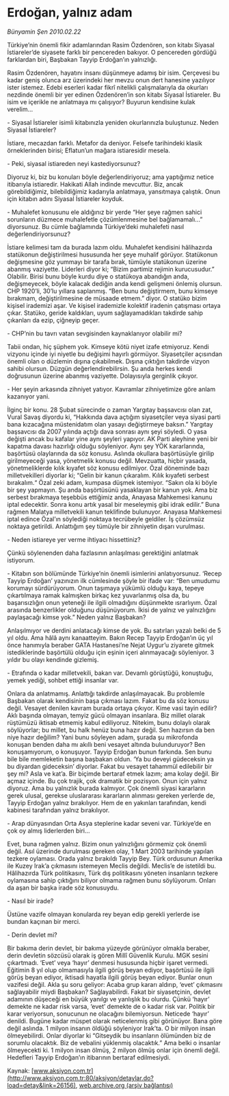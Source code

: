 # Erdoğan, yalnız adam

*Bünyamin Şen 2010.02.22*

<font class="agenda2NewsSpot">
 Türkiye’nin önemli fikir adamlarından Rasim Özdenören, son kitabı Siyasal İstiareler’de siyasete farklı bir pencereden bakıyor. O pencereden gördüğü farklardan biri, Başbakan Tayyip Erdoğan’ın yalnızlığı.
</font>
<font class="newsDetail">
 <p class="MsoNormal">
  Rasim Özdenören, hayatını insanı düşünmeye adamış bir isim. Çerçevesi bu kadar geniş olunca arz üzerindeki her mevzu onun dert hanesine yazılıyor ister istemez. Edebi eserleri kadar fikrî nitelikli çalışmalarıyla da okurları nezdinde önemli bir yer edinen Özdenören’in son kitabı Siyasal İstiareler. Bu isim ve içerikle ne anlatmaya mı çalışıyor? Buyurun kendisine kulak verelim…
 </p>
 <p class="MsoNormal">
  - Siyasal İstiareler isimli kitabınızla yeniden okurlarınızla buluştunuz. Neden Siyasal İstiareler?
 </p>
 <p class="MsoNormal">
  İstiare, mecazdan farklı. Metafor da deniyor. Felsefe tarihindeki klasik örneklerinden birisi; Eflatun’un mağara istiaresidir mesela.
 </p>
 <p class="MsoNormal">
  - Peki, siyasal istiareden neyi kastediyorsunuz?
  <span>
  </span>
 </p>
 <p class="MsoNormal">
  Diyoruz ki, biz bu konuları böyle değerlendiriyoruz; ama yaptığımız netice itibarıyla istiaredir. Hakikati Allah indinde mevcuttur. Biz, ancak görebildiğimiz, bilebildiğimiz kadarıyla anlatmaya, yansıtmaya çalıştık. Onun için kitabın adını Siyasal İstiareler koyduk.
 </p>
 <p class="MsoNormal">
  - Muhalefet konusunu ele aldığınız bir yerde “Her şeye rağmen sahici sorunların düzmece muhalefetle çözümlenmesine bel bağlamamalı...” diyorsunuz. Bu cümle bağlamında Türkiye’deki muhalefeti nasıl değerlendiriyorsunuz?
 </p>
 <p class="MsoNormal">
  İstiare kelimesi tam da burada lazım oldu. Muhalefet kendisini hâlihazırda statükonun değiştirilmesi hususunda her şeye muhalif görüyor. Statükonun değişmesine göz yummayı bir tarafa bırak, tümüyle statükonun üzerine abanmış vaziyette. Liderleri diyor ki; “Bizim partimiz rejimin kurucusudur.” Olabilir. Birisi bunu böyle kurdu diye o statükoya abandığın anda, değişmeyecek, böyle kalacak dediğin anda kendi gelişmeni önlemiş olursun. CHP 1920’li, 30’lu yıllara saplanmış. “Ben bunu değiştirmem, bunu kimseye bırakmam, değiştirilmesine de müsaade etmem.” diyor. O statüko bizim kişisel irademizi aşar. Ve kişisel irademizle kolektif iradenin çatışması ortaya çıkar. Statüko, geride kaldıkları, uyum sağlayamadıkları takdirde sahip çıkanları da ezip, çiğneyip geçer.
 </p>
 <p class="MsoNormal">
  - CHP’nin bu tavrı vatan sevgisinden kaynaklanıyor olabilir mi?
 </p>
 <p class="MsoNormal">
  Tabii ondan, hiç şüphem yok. Kimseye kötü niyet izafe etmiyoruz. Kendi vizyonu içinde iyi niyetle bu değişimi hayırlı görmüyor. Siyasetçiler açısından önemli olan o düzlemin dışına çıkabilmek. Dışına çıktığın takdirde vizyon sahibi olursun. Düzgün değerlendirebilirsin. Şu anda herkes kendi doğrusunun üzerine abanmış vaziyette. Dolayısıyla gerginlik çıkıyor.
 </p>
 <p class="MsoNormal">
  - Her şeyin arkasında zihniyet yatıyor. Kavramlar zihniyetimize göre anlam kazanıyor yani.
 </p>
 <p class="MsoNormal">
  İlginç bir konu. 28 Şubat sürecinde o zaman Yargıtay başsavcısı olan zat, Vural Savaş diyordu ki,
  <span>
  </span>
  “Hakkında dava açtığım siyasetçiler veya siyasi parti bana kızacağına müstenidatım olan yasayı değiştirmeye baksın.” Yargıtay başsavcısı da 2007 yılında açtığı dava sonrası aynı şeyi söyledi. O yasa değişti ancak bu kafalar yine aynı şeyleri yapıyor. AK Parti aleyhine yeni bir kapatma davası hazırlığı olduğu söyleniyor. Aynı şey YÖK kararlarında, başörtüsü olaylarında da söz konusu. Aslında okullara başörtüsüyle girilip girilmeyeceği yasa, yönetmelik konusu değil. Mevzuatta, hiçbir yasada, yönetmeliklerde kılık kıyafet söz konusu edilmiyor. Özal döneminde bazı milletvekilleri diyorlar ki; “Gelin bir kanun çıkaralım. Kılık kıyafeti serbest bırakalım.“ Özal zeki adam, kumpasa düşmek istemiyor. “Sakın ola ki böyle bir şey yapmayın. Şu anda başörtüsünü yasaklayan bir kanun yok. Ama biz serbest bırakmaya teşebbüs ettiğimiz anda, Anayasa Mahkemesi kanunu iptal edecektir. Sonra konu artık yasal bir meseleymiş gibi idrak edilir.” Buna rağmen Malatya milletvekili kanun teklifinde bulunuyor. Anayasa Mahkemesi iptal edince Özal’ın söylediği noktaya tecrübeyle geldiler. İş çözümsüz noktaya getirildi. Anlattığım şey tümüyle bir zihniyetin dışarı vurulması.
 </p>
 <p class="MsoNormal">
  - Neden istiareye yer verme ihtiyacı hissettiniz?
 </p>
 <p class="MsoNormal">
  Çünkü söylenenden daha fazlasının anlaşılması gerektiğini anlatmak istiyorum.
 </p>
 <p class="MsoNormal">
  - Kitabın son bölümünde Türkiye’nin önemli isimlerini anlatıyorsunuz. ‘Recep Tayyip Erdoğan’ yazınızın ilk cümlesinde şöyle bir ifade var: “Ben umudumu korumayı sürdürüyorum. Onun taşımaya yükümlü olduğu kaya, tepeye çıkartılmaya ramak kalmışken birkaç kez yuvarlanmış olsa da, bu başarısızlığın onun yeteneği ile ilgili olmadığını düşünmekte ısrarlıyım. Özal arasında benzerlikler olduğunu düşünüyorum. İkisi de yalnız ve yalnızlığını paylaşacağı kimse yok.” Neden yalnız Başbakan?
 </p>
 <p class="MsoNormal">
  Anlaşılmıyor ve derdini anlatacağı kimse de yok. Bu satırları yazalı belki de 5 yıl oldu. Ama hâlâ aynı kanaatteyim. Bakın Recep Tayyip Erdoğan’ın üç yıl önce hanımıyla beraber GATA Hastanesi’ne Nejat Uygur’u ziyarete gitmek istediklerinde başörtülü olduğu için eşinin içeri alınmayacağı söyleniyor. 3 yıldır bu olayı kendinde gizlemiş.
 </p>
 <p class="MsoNormal">
  - Etrafında o kadar milletvekili, bakan var. Devamlı görüştüğü, konuştuğu, yemek yediği, sohbet ettiği insanlar var.
 </p>
 <p class="MsoNormal">
  Onlara da anlatmamış. Anlattığı takdirde anlaşılmayacak. Bu problemle Başbakan olarak kendisinin başa çıkması lazım. Fakat bu da söz konusu değil. Vesayet denilen kavram burada ortaya çıkıyor. Kime vasi tayin edilir? Aklı başında olmayan, temyiz gücü olmayan insanlara. Biz millet olarak rüştümüzü iktisab etmemiş kabul ediliyoruz. Nitekim, bunu dolaylı olarak söylüyorlar; bu millet, bu halk henüz buna hazır değil. Sen hazırsın da ben niye hazır değilim? Yani bunu söyleyen adam, şurada şu mikrofonda konuşan benden daha mı akıllı beni vesayet altında bulunduruyor? Ben konuşamıyorum, o konuşuyor. Tayyip Erdoğan bunun farkında. Sen bunu bile bile memleketin başına başbakan oldun. ‘Ya bu deveyi güdeceksin ya bu diyardan gideceksin’ diyorlar. Fakat bu vesayet tahammül edilebilir bir şey mi? Asla ve kat’a. Bir biçimde bertaraf etmek lazım; ama kolay değil. Bir açmaz içinde. Bu çok trajik, çok dramatik bir pozisyon. Onun için yalnız diyoruz. Ama bu yalnızlık burada kalmıyor. Çok önemli siyasi kararların gerek ulusal, gerekse uluslararası kararların alınması gereken yerlerde de, Tayyip Erdoğan yalnız bırakılıyor. Hem de en yakınları tarafından, kendi kabinesi tarafından yalnız bırakılıyor.
 </p>
 <p class="MsoNormal">
  - Arap dünyasından Orta Asya steplerine kadar seveni var. Türkiye’de en çok oy almış liderlerden biri…
 </p>
 <p class="MsoNormal">
  Evet, buna rağmen yalnız. Bizim onun yalnızlığını görmemiz çok önemli değil. Asıl üzerinde durulması gereken olay, 1 Mart 2003 tarihinde yapılan tezkere oylaması. Orada yalnız bırakıldı Tayyip Bey. Türk ordusunun Amerika ile Kuzey Irak’a çıkmasını istemeyen Meclis değildi. Meclis’e de istetildi bu. Hâlihazırda Türk politikasını, Türk dış politikasını yöneten insanların tezkere oylamasına sahip çıktığını biliyor olmama rağmen bunu söylüyorum. Onları da aşan bir başka irade söz konusuydu.
 </p>
 <p class="MsoNormal">
  - Nasıl bir irade?
 </p>
 <p class="MsoNormal">
  Üstüne vazife olmayan konularda rey beyan edip gerekli yerlerde ise bundan kaçınan bir merci.
  <span>
  </span>
 </p>
 <p class="MsoNormal">
  - Derin devlet mi?
 </p>
 <p class="MsoNormal">
  Bir bakıma derin devlet, bir bakıma yüzeyde görünüyor olmakla beraber, derin devletin sözcüsü olarak iş gören Millî Güvenlik Kurulu. MGK sesini çıkartmadı. ‘Evet’ veya ‘hayır’ denmesi hususunda hiçbir işaret vermedi. Eğitimin 8 yıl olup olmamasıyla ilgili görüş beyan ediyor, başörtüsü ile ilgili görüş beyan ediyor, iktisadi hayatla ilgili görüş beyan ediyor. Bunlar onun vazifesi değil. Akla şu soru geliyor: Acaba grup kararı aldırıp, ‘evet’ çıkmasını sağlayabilir miydi Başbakan? Sağlayabilirdi. Fakat bir siyasetçinin, devlet adamının düşeceği en büyük yanılgı ve yanlışlık bu olurdu. Çünkü ‘hayır’ demekte ne kadar risk varsa, ‘evet’ demekte de o kadar risk var. Politik bir karar veriyorsun, sonucunun ne olacağını bilemiyorsun. Neticede ‘hayır’ denildi. Bugüne kadar müspet olarak neticelenmiş gibi görünüyor. Bana göre değil aslında. 1 milyon insanın öldüğü söyleniyor Irak’ta. O bir milyon insan ölmeyebilirdi. Onlar diyorlar ki “Gitseydik bu insanların ölümünden biz de sorumlu olacaktık. Biz de vebalini yüklenmiş olacaktık.” Ama belki o insanlar ölmeyecekti ki. 1 milyon insan ölmüş, 2 milyon ölmüş onlar için önemli değil. Hedefleri Tayyip Erdoğan’ın itibarının bertaraf edilmesiydi.
 </p>
</font>

Kaynak: [www.aksiyon.com.tr](http://www.aksiyon.com.tr:80/aksiyon/detaylar.do?load=detay&link=26156), [web.archive.org (arşiv bağlantısı)](http://web.archive.org/web/20101113211934/http://www.aksiyon.com.tr:80/aksiyon/detaylar.do?load=detay&link=26156)
